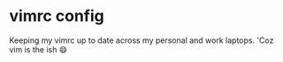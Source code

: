 # vimrc config
Keeping my vimrc up to date across my personal and work laptops. 'Coz vim is the ish :smile:
